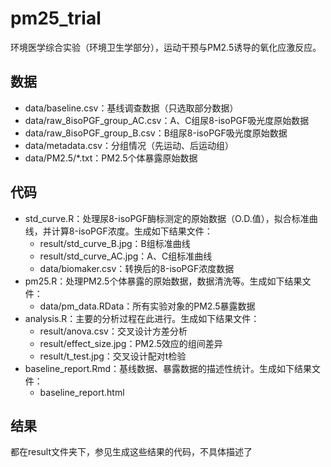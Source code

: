 # pm25_trial
环境医学综合实验（环境卫生学部分），运动干预与PM2.5诱导的氧化应激反应。

## 数据
- data/baseline.csv：基线调查数据（只选取部分数据）
- data/raw_8isoPGF_group_AC.csv：A、C组尿8-isoPGF吸光度原始数据
- data/raw_8isoPGF_group_B.csv：B组尿8-isoPGF吸光度原始数据
- data/metadata.csv：分组情况（先运动、后运动组）
- data/PM2.5/*.txt：PM2.5个体暴露原始数据

## 代码
- std_curve.R：处理尿8-isoPGF酶标测定的原始数据（O.D.值），拟合标准曲线，并计算8-isoPGF浓度。生成如下结果文件：
	- result/std_curve_B.jpg：B组标准曲线
	- result/std_curve_AC.jpg：A、C组标准曲线
	- data/biomaker.csv：转换后的8-isoPGF浓度数据
- pm25.R：处理PM2.5个体暴露的原始数据，数据清洗等。生成如下结果文件：
	- data/pm_data.RData：所有实验对象的PM2.5暴露数据
- analysis.R：主要的分析过程在此进行。生成如下结果文件：
	- result/anova.csv：交叉设计方差分析
	- result/effect_size.jpg：PM2.5效应的组间差异
	- result/t_test.jpg：交叉设计配对t检验
- baseline_report.Rmd：基线数据、暴露数据的描述性统计。生成如下结果文件：
	- baseline_report.html

## 结果
都在result文件夹下，参见生成这些结果的代码，不具体描述了